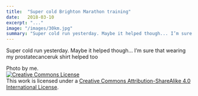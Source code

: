 ```yaml
---
title:  "Super cold Brighton Marathon training"
date:   2018-03-10
excerpt: "..."
image: "/images/30km.jpg"
summary: "Super cold run yesterday. Maybe it helped though... I’m sure that wearing my prostatecanceruk shirt helped too"
---
```


Super cold run yesterday. Maybe it helped though... I’m sure that wearing my prostatecanceruk shirt helped too

Photo by me.  
[![Creative Commons License](https://i.creativecommons.org/l/by-sa/4.0/88x31.png)](http://creativecommons.org/licenses/by-sa/4.0/)  
This work is licensed under a [Creative Commons Attribution-ShareAlike 4.0 International License](http://creativecommons.org/licenses/by-sa/4.0/).
